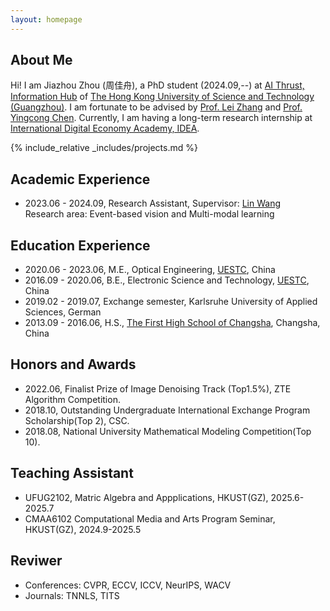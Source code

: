 ```yaml
---
layout: homepage
---
```


## About Me

Hi! I am Jiazhou Zhou (周佳舟), a PhD student (2024.09,--) at <a href="https://www.hkust-gz.edu.cn/academics/hubs-and-thrust-areas/information-hub/">AI Thrust, Information Hub</a> of <a href="https://www.hkust-gz.edu.cn/"> The Hong Kong University of Science and Technology (Guangzhou)</a>. I am fortunate to be advised by <a href="https://www.leizhang.org/">Prof. Lei Zhang</a> and <a href="https://www.yingcong.me/">Prof. Yingcong Chen</a>. Currently, I am having a long-term research internship at <a href="https://www.idea.edu.cn/">International Digital Economy Academy, IDEA</a>.

 <!-- Currently, I am interested in Computer Vision and Multi-modal learning.
 Hi! I am a PhD student who will be enrolled this year and supervised by <a href="https://vlislab22.github.io/vlislab/linwang.html">Prof. Lin Wang</a> at <a href="https://vlislab22.github.io/vlislab/">VLISLab</a>, <a href="https://www.hkust-gz.edu.cn/">The Hong Kong University of Science and Technology (Guangzhou)</a> and <a href="https://www.leizhang.org/">Prof. Lei Zhang</a> at <a href="https://www.idea.edu.cn/">International Digital Economy Academy, IDEA</a>. Currently, I am interested in Event-based vision and Multi-modal learning.
 Prior to HKUST(GZ), I obtained my B. Eng. and M. Eng. major in Electronic Science and Technology and Optical Engineering from the <a href="https://www.uestc.edu.cn/">University of Electronic Science and Technology of China (UESTC)</a> respectively, supervised by <a href="https://sose.uestc.edu.cn/info/1022/1981.htm">Prof. Ping Zhang</a>, where I focused on Semantic Segmentation and Instance Segmentation.-->

{% include_relative _includes/projects.md %}

## Academic Experience
- 2023.06 - 2024.09, Research Assistant, Supervisor: <a href="https://scholar.google.com/citations?user=SReb2csAAAAJ&hl=zh-CN">Lin Wang</a> 
 <br>Research area: Event-based vision and Multi-modal learning
  
## Education Experience
- 2020.06 - 2023.06, M.E., Optical Engineering, <a href="https://www.uestc.edu.cn/">UESTC</a>, China
- 2016.09 - 2020.06, B.E., Electronic Science and Technology, <a href="https://www.uestc.edu.cn/">UESTC</a>, China
- 2019.02 - 2019.07, Exchange semester, Karlsruhe University of Applied Sciences, German
- 2013.09 - 2016.06, H.S., <a href="http://www.hnfms.com.cn/">The First High School of Changsha</a>, Changsha, China

## Honors and Awards
- 2022.06, Finalist Prize of Image Denoising Track (Top1.5%), ZTE Algorithm Competition.
- 2018.10, Outstanding Undergraduate International Exchange Program Scholarship(Top 2), CSC. 
- 2018.08, National University Mathematical Modeling Competition(Top 10).

## Teaching Assistant
- UFUG2102, Matric Algebra and Appplications, HKUST(GZ), 2025.6-2025.7
- CMAA6102 Computational Media and Arts Program Seminar, HKUST(GZ), 2024.9-2025.5

## Reviwer
- Conferences: CVPR, ECCV, ICCV, NeurIPS, WACV
- Journals: TNNLS, TITS

<script type='text/javascript' id='clustrmaps' src='//cdn.clustrmaps.com/map_v2.js?cl=000000&w=500&t=m&d=3LGrgmyYI_ZwG_L9hAge87EruQozTUiUfLqacVMTNd0&co=ffffff&cmo=c42e2e&cmn=82d482&ct=000000'></script>
